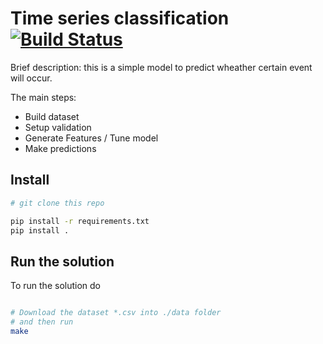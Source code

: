 # Time series classification [![Build Status](https://travis-ci.com/kqf/retailers.svg?token=7bkqqhrPB19pD1YKrAZM&branch=master)](https://travis-ci.com/kqf/retailers)
Brief description: this is a simple model to predict wheather certain event will occur.

The main steps:
- Build dataset
- Setup validation
- Generate Features / Tune model
- Make predictions


## Install
```bash
# git clone this repo

pip install -r requirements.txt
pip install .
```

## Run the solution
To run the solution do
```bash

# Download the dataset *.csv into ./data folder 
# and then run
make 
```
